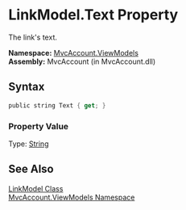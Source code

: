 LinkModel.Text Property
=======================
The link's text.

**Namespace:** [MvcAccount.ViewModels][1]  
**Assembly:** MvcAccount (in MvcAccount.dll)

Syntax
------

```csharp
public string Text { get; }
```

### Property Value
Type: [String][2]

See Also
--------
[LinkModel Class][3]  
[MvcAccount.ViewModels Namespace][1]  

[1]: ../README.md
[2]: http://msdn2.microsoft.com/en-us/library/s1wwdcbf
[3]: README.md